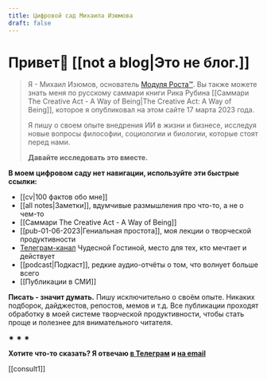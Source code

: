 ```yaml
---
title: Цифровой сад Михаила Изюмова
draft: false
---
```

# Привет👋  [[not a blog|Это не блог.]]

>Я - Михаил Изюмов, основатель [Модуля Роста™](https://kto1.io/). Вы также можете знать меня по русскому саммари книги Рика Рубина [[Саммари The Creative Act - A Way of Being|The Creative Act: A Way of Being]], которое я опубликовал на этом сайте 17 марта 2023 года.
>
>Я пишу о своем опыте внедрения ИИ в жизни и бизнесе, исследуя новые вопросы философии, социологии и биологии, которые стоят перед нами. 
>
>**Давайте исследовать это вместе.**

**В моем цифровом саду нет навигации, используйте эти быстрые ссылки:**
- [[cv|100 фактов обо мне]]
- [[all notes|Заметки]], вдумчивые размышления про что-то, а не о чем-то
- [[Саммари The Creative Act - A Way of Being]]
- [[pub-01-06-2023|Гениальная простота]], моя лекции о творческой продуктивности
- [Телеграм-канал](https://t.me/izumov) Чудесной Гостиной, место для тех, кто мечтает и действует
- [[podcast|Подкаст]], редкие аудио-отчёты о том, что волнует больше всего
- [[Публикации в СМИ]]

**Писать - значит думать.**
Пишу исключительно о своём опыте. Никаких подборок, дайджестов, репостов, мемов и т.д. Все публикации проходят обработку в моей системе творческой продуктивности, чтобы стать проще и полезнее для внимательного читателя.

✷ ✷ ✷

**Хотите что-то сказать? Я отвечаю [в Телеграм](https://t.me/mikhail_izumov) и <a href = "mailto: izumov@thecreativeact.ru">на email </a>**

[[consult1]]


